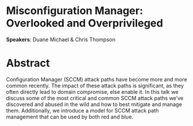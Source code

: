 # Misconfiguration Manager: Overlooked and Overprivileged

**Speakers**: Duane Michael & Chris Thompson

# Abstract

Configuration Manager (SCCM) attack paths have become more and more common recently. The impact of these 
attack paths is significant, as they often directly lead to domain compromise, else enable it. In this 
talk we discuss some of the most critical and common SCCM attack paths we’ve discovered and abused in 
the wild and how to best mitigate and manage them. Additionally, we introduce a model for SCCM attack 
path management that can be used by both red and blue.